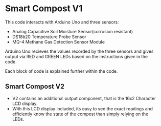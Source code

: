 # Smart Compost V1
This code interacts with Arduino Uno and three sensors:
- Analog Capacitive Soil Moisture Sensor(corrosion resistant)
- DS18b20 Temperature Probe Sensor
- MQ-4 Methane Gas Detection Sensor Module

Arduino Uno recieves the values recorded by the three sensors and gives output via RED and GREEN LEDs based on the instructions given in the code.

Each block of code is explained further within the code.


## Smart Compost V2
- V2 contains an additional output component, that is the 16x2 Character LCD display.
- With this LCD display included, its easy to see the exact readings and efficiently know the state of the compost than simply relying on the LEDs.

